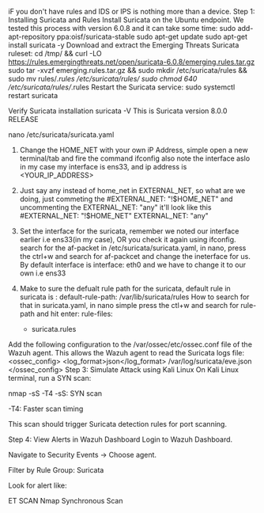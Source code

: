 iF you don't have rules and IDS or IPS is nothing more than a device.
Step 1: Installing Suricata and Rules
Install Suricata on the Ubuntu endpoint. We tested this process with version 6.0.8 and it can take some time:
sudo add-apt-repository ppa:oisf/suricata-stable
sudo apt-get update
sudo apt-get install suricata -y
Download and extract the Emerging Threats Suricata ruleset:
cd /tmp/ && curl -LO https://rules.emergingthreats.net/open/suricata-6.0.8/emerging.rules.tar.gz
sudo tar -xvzf emerging.rules.tar.gz && sudo mkdir /etc/suricata/rules && sudo mv rules/*.rules /etc/suricata/rules/
sudo chmod 640 /etc/suricata/rules/*.rules
Restart the Suricata service:
sudo systemctl restart suricata

Verify Suricata installation
suricata -V
This is Suricata version 8.0.0 RELEASE

nano /etc/suricata/suricata.yaml 

1. Change the HOME_NET with your own iP Address, 
  simple open a new terminal/tab and fire the command ifconfig also note the interface aslo
  in my case my interface is ens33, and ip address is <YOUR_IP_ADDRESS>
2. Just say any instead of home_net in EXTERNAL_NET, so what are we doing, just commeting the #EXTERNAL_NET: "!$HOME_NET"
    and uncommenting the EXTERNAL_NET: "any"
    it'll look like this 
    #EXTERNAL_NET: "!$HOME_NET"
    EXTERNAL_NET: "any"
3. Set the interface for the suricata, remember we noted our interface earlier i.e ens33(in my case), OR you check it again using ifconfig.
  search for the af-packet in /etc/suricata/suricata.yaml, in nano, press the ctrl+w and search for af-packcet and change the ineterface for us.
  By default interface is interface: eth0
  and we have to change it to our own i.e ens33

4. Make to sure the defualt rule path for the suricata, 
  default rule in suricata is : default-rule-path: /var/lib/suricata/rules
  How to search for that in suricata.yaml, in nano simple press the ctl+w and search for rule-path and hit enter:
  rule-files:
    - suricata.rules
    


Add the following configuration to the /var/ossec/etc/ossec.conf file of the Wazuh agent. This allows the Wazuh agent to read the Suricata logs file:
<ossec_config>
  <localfile>
    <log_format>json</log_format>
    <location>/var/log/suricata/eve.json</location>
  </localfile>
</ossec_config>
Step 3: Simulate Attack using Kali Linux
On Kali Linux terminal, run a SYN scan:

nmap -sS -T4 <target-ip>
-sS: SYN scan

-T4: Faster scan timing

This scan should trigger Suricata detection rules for port scanning.

Step 4: View Alerts in Wazuh Dashboard
Login to Wazuh Dashboard.

Navigate to Security Events → Choose agent.

Filter by Rule Group: Suricata

Look for alert like:

ET SCAN Nmap Synchronous Scan